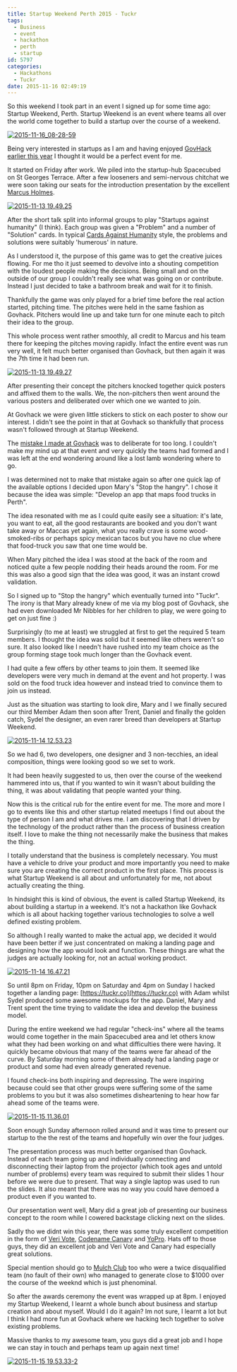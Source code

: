 ```yaml
---
title: Startup Weekend Perth 2015 - Tuckr
tags:
  - Business
  - event
  - hackathon
  - perth
  - startup
id: 5797
categories:
  - Hackathons
  - Tuckr
date: 2015-11-16 02:49:19
---
```


So this weekend I took part in an event I signed up for some time ago: Startup Weekend, Perth. Startup Weekend is an event where teams all over the world come together to build a startup over the course of a weekend.

[![2015-11-16_08-28-59](https://www.mikecann.co.uk/wp-content/uploads/2015/11/2015-11-16_08-28-59-1024x615.png)](https://www.mikecann.co.uk/wp-content/uploads/2015/11/2015-11-16_08-28-59.png)

Being very interested in startups as I am and having enjoyed [GovHack earlier this year](https://www.mikecann.co.uk/portfolio/projects/govhack-2015-should-i-drive/) I thought it would be a perfect event for me. 

It started on Friday after work. We piled into the startup-hub Spacecubed on St Georges Terrace. After a few looseners and semi-nervous chitchat we were soon taking our seats for the introduction presentation by the excellent [Marcus Holmes](https://www.startupnews.com.au/about/). 

[![2015-11-13 19.49.25](https://www.mikecann.co.uk/wp-content/uploads/2015/11/2015-11-13-19.49.25-1024x768.jpg)](https://www.mikecann.co.uk/wp-content/uploads/2015/11/2015-11-13-19.49.25.jpg)

After the short talk split into informal groups to play "Startups against humanity" (I think). Each group was given a "Problem" and a number of "Solution" cards. In typical [Cards Against Humanity](https://cardsagainsthumanity.com/) style, the problems and solutions were suitably 'humerous' in nature. 

As I understood it, the purpose of this game was to get the creative juices flowing. For me tho it just seemed to devolve into a shouting competition with the loudest people making the decisions. Being small and on the outside of our group I couldn't really see what was going on or contribute. Instead I just decided to take a bathroom break and wait for it to finish. 

Thankfully the game was only played for a brief time before the real action started, pitching time. The pitches were held in the same fashion as Govhack. Pitchers would line up and take turn for one minute each to pitch their idea to the group. 

This whole process went rather smoothly, all credit to Marcus and his team there for keeping the pitches moving rapidly. Infact the entire event was run very well, it felt much better organised than Govhack, but then again it was the 7th time it had been run.

[![2015-11-13 19.49.27](https://www.mikecann.co.uk/wp-content/uploads/2015/11/2015-11-13-19.49.271-1024x765.jpg)](https://www.mikecann.co.uk/wp-content/uploads/2015/11/2015-11-13-19.49.271.jpg)

After presenting their concept the pitchers knocked together quick posters and affixed them to the walls. We, the non-pitchers then went around the various posters and deliberated over which one we wanted to join. 

At Govhack we were given little stickers to stick on each poster to show our interest. I didn't see the point in that at Govhack so thankfully that process wasn't followed through at Startup Weekend.

The [mistake I made at Govhack](https://www.mikecann.co.uk/portfolio/projects/govhack-2015-should-i-drive/) was to deliberate for too long. I couldn't make my mind up at that event and very quickly the teams had formed and I was left at the end wondering around like a lost lamb wondering where to go. 

I was determined not to make that mistake again so after one quick lap of the available options I decided upon Mary's "Stop the hangry". I chose it because the idea was simple: "Develop an app that maps food trucks in Perth". 

The idea resonated with me as I could quite easily see a situation: it's late, you want to eat, all the good restaurants are booked and you don't want take away or Maccas yet again, what you really crave is some wood-smoked-ribs or perhaps spicy mexican tacos but you have no clue where that food-truck you saw that one time would be.

When Mary pitched the idea I was stood at the back of the room and noticed quite a few people nodding their heads around the room. For me this was also a good sign that the idea was good, it was an instant crowd validation.

So I signed up to "Stop the hangry" which eventually turned into "Tuckr". The irony is that Mary already knew of me via my blog post of Govhack, she had even downloaded Mr Nibbles for her children to play, we were going to get on just fine :)

Surprisingly (to me at least) we struggled at first to get the required 5 team members. I thought the idea was solid but it seemed like others weren't so sure. It also looked like I needn't have rushed into my team choice as the group forming stage took much longer than the Govhack event. 

I had quite a few offers by other teams to join them. It seemed like developers were very much in demand at the event and hot property. I was sold on the food truck idea however and instead tried to convince them to join us instead.

Just as the situation was starting to look dire, Mary and I we finally secured our third Member Adam then soon after Trent, Daniel and finally the golden catch, Sydel the designer, an even rarer breed than developers at Startup Weekend.

 [![2015-11-14 12.53.23](https://www.mikecann.co.uk/wp-content/uploads/2015/11/2015-11-14-12.53.23-1024x768.jpg)](https://www.mikecann.co.uk/wp-content/uploads/2015/11/2015-11-14-12.53.23.jpg)

So we had 6, two developers, one designer and 3 non-tecchies, an ideal composition, things were looking good so we set to work. 

It had been heavily suggested to us, then over the course of the weekend hammered into us, that if you wanted to win it wasn't about building the thing, it was about validating that people wanted your thing.

Now this is the critical rub for the entire event for me. The more and more I go to events like this and other startup related meetups I find out about the type of person I am and what drives me. I am discovering that I driven by the technology of the product rather than the process of business creation itself. I love to make the thing not necessarily make the business that makes the thing.

I totally understand that the business is completely necessary. You must have a vehicle to drive your product and more importantly you need to make sure you are creating the correct product  in the first place. This process is what Startup Weekend is all about and unfortunately for me, not about actually creating the thing.

In hindsight this is kind of obvious, the event is called Startup Weekend, its about building a startup in a weekend. It's not a hackathon like Govhack which is all about hacking together various technologies to solve a well defined existing problem.

So although I really wanted to make the actual app, we decided it would have been better if we just concentrated on making a landing page and designing how the app would look and function. These things are what the judges are actually looking for, not an actual working product. 

[![2015-11-14 16.47.21](https://www.mikecann.co.uk/wp-content/uploads/2015/11/2015-11-14-16.47.21-1024x768.jpg)](https://www.mikecann.co.uk/wp-content/uploads/2015/11/2015-11-14-16.47.21.jpg)

So until 8pm on Friday, 10pm on Saturday and 4pm on Sunday I hacked together a landing page: [https://tuckr.co](https://tuckr.co) with Adam whilst Sydel produced some awesome mockups for the app. Daniel, Mary and Trent spent the time trying to validate the idea and develop the business model. 

During the entire weekend we had regular "check-ins" where all the teams would come together in the main Spacecubed area and let others know what they had been working on and what difficulties there were having. It quickly became obvious that many of the teams were far ahead of the curve. By Saturday morning some of them already had a landing page or product and some had even already generated revenue. 

I found check-ins both inspiring and depressing. The were inspiring because could see that other groups were suffering some of the same problems to you but it was also sometimes disheartening to hear how far ahead some of the teams were.

[![2015-11-15 11.36.01](https://www.mikecann.co.uk/wp-content/uploads/2015/11/2015-11-15-11.36.01-1024x768.jpg)](https://www.mikecann.co.uk/wp-content/uploads/2015/11/2015-11-15-11.36.01.jpg)

Soon enough Sunday afternoon rolled around and it was time to present our startup to the the rest of the teams and hopefully win over the four judges. 

The presentation process was much better organised than Govhack. Instead of each team going up and individually connecting and disconnecting their laptop from the projector (which took ages and untold number of problems) every team was required to submit their slides 1 hour before we were due to present. That way a single laptop was used to run the slides. It also meant that there was no way you could have demoed a product even if you wanted to.

Our presentation went well, Mary did a great job of presenting our business concept to the room while I cowered backstage clicking next on the slides. 

Sadly tho we didnt win this year, there was some truly excellent competition in the form of [Veri Vote](https://veri.vote/), [Codename Canary](https://codenamecanary.github.io/) and [YoPro](https://twitter.com/yoproapp). Hats off to those guys, they did an excellent job and Veri Vote and Canary had especially great solutions.

Special mention should go to [Mulch Club](https://www.mulchclub.co/) too who were a twice disqualified team (no fault of their own) who managed to generate close to $1000 over the course of the weeknd which is just phenominal.

So after the awards ceremony the event was wrapped up at 8pm. I enjoyed my Startup Weekend, I learnt a whole bunch about business and startup creation and about myself. Would I do it again? Im not sure, I learnt a lot but I think I had more fun at Govhack where we hacking tech together to solve existing problems.

Massive thanks to my awesome team, you guys did a great job and I hope we can stay in touch and perhaps team up again next time!

[![2015-11-15 19.53.33-2](https://www.mikecann.co.uk/wp-content/uploads/2015/11/2015-11-15-19.53.33-2-1024x768.jpg)](https://www.mikecann.co.uk/wp-content/uploads/2015/11/2015-11-15-19.53.33-2.jpg)